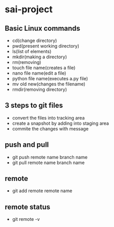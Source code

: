# sai-project
## Basic Linux commands
- cd(change directory)
- pwd(present working directory)
- ls(list of elements)
- mkdir(making a directory)
- rm(removing)
- touch file name(creates a file)
- nano file name(edit a file)
- python file name(executes a.py file)
- mv old new(changes the filename)
- rmdir(removing directory)
## 3 steps to git files
- convert the files into tracking area 
- create a snapshot by adding into staging area
- commite the changes with message
## push and pull
- git push remote name branch name
- git pull remote name branch name
## remote
- git add remote remote name
## remote status
- git remote -v
